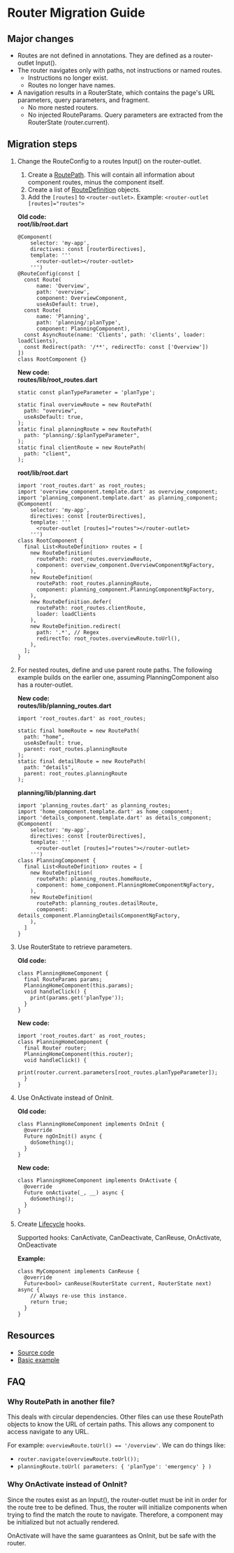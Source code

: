 # Router Migration Guide

## Major changes

*   Routes are not defined in annotations. They are defined as a router-outlet Input().
*   The router navigates only with paths, not instructions or named routes.
    *   Instructions no longer exist.
    *   Routes no longer have names.
*   A navigation results in a RouterState, which contains the page's URL parameters, query parameters, and fragment.
    *   No more nested routers.
    *   No injected RouteParams. Query parameters are extracted from the RouterState (router.current).


## Migration steps

1.  Change the RouteConfig to a routes Input() on the router-outlet.

    1.  Create a
        [RoutePath](https://github.com/dart-lang/angular/blob/master/angular_router/lib/src/route_path.dart).
        This will contain all information about component routes, minus the
        component itself.
    1.  Create a list of
        [RouteDefinition](https://github.com/dart-lang/angular/blob/master/angular_router/lib/src/route_definition.dart)
        objects.
    1.  Add the `[routes]` to `<router-outlet>`. Example: `<router-outlet
        [routes]="routes">`

    **Old code:** \
    **root/lib/root.dart**

    ```
    @Component(
        selector: 'my-app',
        directives: const [routerDirectives],
        template: '''
          <router-outlet></router-outlet>
        ''')
    @RouteConfig(const [
      const Route(
          name: 'Overview',
          path: 'overview',
          component: OverviewComponent,
          useAsDefault: true),
      const Route(
          name: 'Planning',
          path: 'planning/:planType',
          component: PlanningComponent),
      const AsyncRoute(name: 'Clients', path: 'clients', loader: loadClients),
      const Redirect(path: '/**', redirectTo: const ['Overview'])
    ])
    class RootComponent {}
    ```

    **New code:** \
    **routes/lib/root_routes.dart**

    ```
    static const planTypeParameter = 'planType';

    static final overviewRoute = new RoutePath(
      path: "overview",
      useAsDefault: true,
    );
    static final planningRoute = new RoutePath(
      path: "planning/:$planTypeParameter",
    );
    static final clientRoute = new RoutePath(
      path: "client",
    );
    ```

    **root/lib/root.dart**

    ```
    import 'root_routes.dart' as root_routes;
    import 'overview_component.template.dart' as overview_component;
    import 'planning_component.template.dart' as planning_component;
    @Component(
        selector: 'my-app',
        directives: const [routerDirectives],
        template: '''
          <router-outlet [routes]="routes"></router-outlet>
        ''')
    class RootComponent {
      final List<RouteDefinition> routes = [
        new RouteDefinition(
          routePath: root_routes.overviewRoute,
          component: overview_component.OverviewComponentNgFactory,
        ),
        new RouteDefinition(
          routePath: root_routes.planningRoute,
          component: planning_component.PlanningComponentNgFactory,
        ),
        new RouteDefinition.defer(
          routePath: root_routes.clientRoute,
          loader: loadClients
        ),
        new RouteDefinition.redirect(
          path: '.*', // Regex
          redirectTo: root_routes.overviewRoute.toUrl(),
        ),
      ];
    }
    ```

1.  For nested routes, define and use parent route paths. The following example
    builds on the earlier one, assuming PlanningComponent also has a
    router-outlet.

    **New code:** \
    **routes/lib/planning_routes.dart**

    ```
    import 'root_routes.dart' as root_routes;

    static final homeRoute = new RoutePath(
      path: "home",
      useAsDefault: true,
      parent: root_routes.planningRoute
    );
    static final detailRoute = new RoutePath(
      path: "details",
      parent: root_routes.planningRoute
    );
    ```

    **planning/lib/planning.dart**

    ```
    import 'planning_routes.dart' as planning_routes;
    import 'home_component.template.dart' as home_component;
    import 'details_component.template.dart' as details_component;
    @Component(
        selector: 'my-app',
        directives: const [routerDirectives],
        template: '''
          <router-outlet [routes]="routes"></router-outlet>
        ''')
    class PlanningComponent {
      final List<RouteDefinition> routes = [
        new RouteDefinition(
          routePath: planning_routes.homeRoute,
          component: home_component.PlanningHomeComponentNgFactory,
        ),
        new RouteDefinition(
          routePath: planning_routes.detailRoute,
          component: details_component.PlanningDetailsComponentNgFactory,
        ),
      ]
    }
    ```

1.  Use RouterState to retrieve parameters.

    **Old code:**

    ```
    class PlanningHomeComponent {
      final RouteParams params;
      PlanningHomeComponent(this.params);
      void handleClick() {
        print(params.get('planType'));
      }
    }
    ```

    **New code:**

    ```
    import 'root_routes.dart' as root_routes;
    class PlanningHomeComponent {
      final Router router;
      PlanningHomeComponent(this.router);
      void handleClick() {
        print(router.current.parameters[root_routes.planTypeParameter]);
      }
    }
    ```

1.  Use OnActivate instead of OnInit.

    **Old code:**

    ```
    class PlanningHomeComponent implements OnInit {
      @override
      Future ngOnInit() async {
        doSomething();
      }
    }
    ```

    **New code:**

    ```
    class PlanningHomeComponent implements OnActivate {
      @override
      Future onActivate(_, __) async {
        doSomething();
      }
    }
    ```

1.  Create
    [Lifecycle](https://github.com/dart-lang/angular/blob/master/angular_router/lib/src/lifecycle.dart)
    hooks.

    Supported hooks: CanActivate, CanDeactivate, CanReuse, OnActivate,
    OnDeactivate

    **Example:**

    ```
    class MyComponent implements CanReuse {
      @override
      Future<bool> canReuse(RouterState current, RouterState next) async {
        // Always re-use this instance.
        return true;
      }
    }
    ```

## Resources

*   [Source code](https://github.com/dart-lang/angular/tree/master/angular_router/lib)
*   [Basic example](https://github.com/dart-lang/angular/tree/master/angular_router/example)

## FAQ

### Why RoutePath in another file?

This deals with circular dependencies. Other files can use these RoutePath
objects to know the URL of certain paths. This allows any component to access
navigate to any URL.

For example: `overviewRoute.toUrl() == '/overview'`. We can do things like:

*  `router.navigate(overviewRoute.toUrl());`
*  `planningRoute.toUrl( parameters: { 'planType': 'emergency' } )`


### Why OnActivate instead of OnInit?

Since the routes exist as an Input(), the router-outlet must be init in order for the route tree to be defined. Thus, the router will initialize components when trying to find the match the route to navigate. Therefore, a component may be initialized but not actually rendered.

OnActivate will have the same guarantees as OnInit, but be safe with the router.
